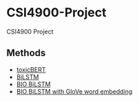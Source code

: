 # CSI4900-Project
CSI4900 Project

## Methods
* [toxicBERT](https://github.com/KaishuoWang/CSI4900-Project/tree/main/toxicBERT)
* [BiLSTM](https://github.com/KaishuoWang/CSI4900-Project/tree/main/LSTM)
* [BIO BiLSTM](https://github.com/KaishuoWang/CSI4900-Project/tree/main/BIO_LSTM)
* [BIO BiLSTM with GloVe word embedding](https://github.com/KaishuoWang/CSI4900-Project/tree/main/BIO_LSTM_GloVe)